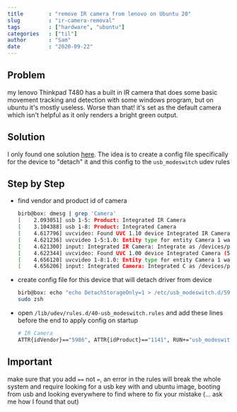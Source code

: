 ```yaml
---
title        : "remove IR camera from lenovo on Ubuntu 20"
slug         : "ir-camera-removal"
tags         : ["hardware", "ubuntu"]
categories   : ["til"]
author       : "Sam"
date         : "2020-09-22"
---
```

## Problem

my lenovo Thinkpad T480 has a built in IR camera that does some basic movement
tracking and detection with some windows program, but on ubuntu it's mostly
useless. Worse than that! it's set as the default camera which isn't helpful as
it only renders a bright green output.

## Solution

I only found one solution
[here](https://askubuntu.com/questions/1119743/how-do-i-change-the-default-webcam/1119832#1119832).
The idea is to create a config file specifically for the device to "detach" it
and this config to the `usb_modeswitch` udev rules

## Step by Step

- find vendor and product id of camera
  ```bash
  birb@box: dmesg | grep 'Camera'
  [    2.093051] usb 1-5: Product: Integrated IR Camera
  [    3.104388] usb 1-8: Product: Integrated Camera
  [    4.617796] uvcvideo: Found UVC 1.10 device Integrated IR Camera (5986:1141)
  [    4.621236] uvcvideo 1-5:1.0: Entity type for entity Camera 1 was not initialized!
  [    4.621300] input: Integrated IR Camera: Integrate as /devices/pci0000:00/0000:00:14.0/usb1/1-5/1-5:1.0/input/input11
  [    4.622344] uvcvideo: Found UVC 1.00 device Integrated Camera (5986:2113)
  [    4.656120] uvcvideo 1-8:1.0: Entity type for entity Camera 1 was not initialized!
  [    4.656206] input: Integrated Camera: Integrated C as /devices/pci0000:00/0000:00:14.0/usb1/1-8/1-8:1.0/input/input12
  ```
- create config file for this device that will detach driver from device
  ```bash
  birb@box: echo "echo DetachStorageOnly=1 > /etc/usb_modeswitch.d/5986:1141" |
  sudo zsh
  ```
- open `/lib/udev/rules.d/40-usb_modeswitch.rules` and add these lines before
	the end to apply config on startup 
	```bash
	# IR Camera
  ATTR{idVendor}=="5986", ATTR{idProduct}=="1141", RUN+="usb_modeswitch '%k'"
	```

## Important 

make sure that you add `==` not `=`, an error in the rules will break the
whole system and require looking for a usb key with and ubuntu image, booting
from usb and looking everywhere to find where to fix your mistake (... ask me
how I found that out) 
